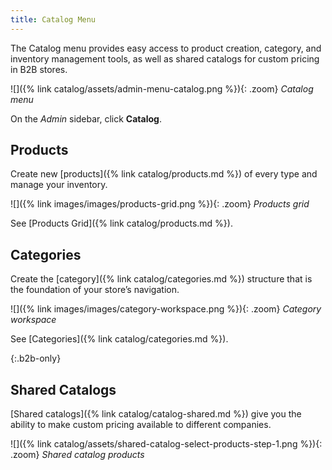 ```yaml
---
title: Catalog Menu
---
```


The Catalog menu provides easy access to product creation, category, and inventory management tools, as well as shared catalogs for custom pricing in B2B stores.

![]({% link catalog/assets/admin-menu-catalog.png %}){: .zoom}
_Catalog menu_

On the _Admin_ sidebar, click **Catalog**.

## Products

Create new [products]({% link catalog/products.md %}) of every type and manage your inventory.

![]({% link images/images/products-grid.png %}){: .zoom}
_Products grid_

See [Products Grid]({% link catalog/products.md %}).

## Categories

Create the [category]({% link catalog/categories.md %}) structure that is the foundation of your store’s navigation.

![]({% link images/images/category-workspace.png %}){: .zoom}
_Category workspace_

See [Categories]({% link catalog/categories.md %}).

{:.b2b-only}
## Shared Catalogs

[Shared catalogs]({% link catalog/catalog-shared.md %}) give you the ability to make custom pricing available to different companies.

![]({% link catalog/assets/shared-catalog-select-products-step-1.png %}){: .zoom}
_Shared catalog products_

